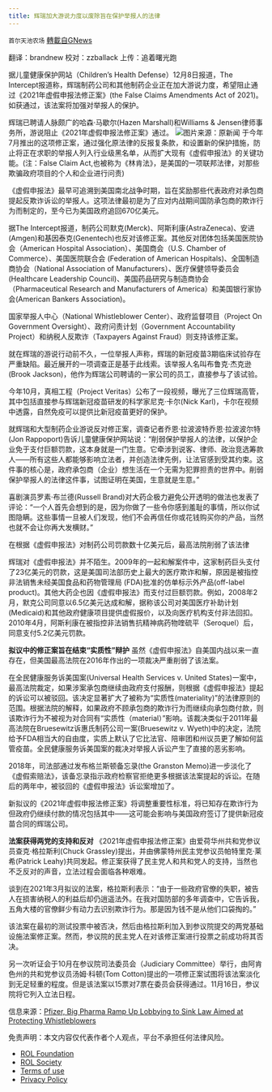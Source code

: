 ```yaml
---
title: 辉瑞加大游说力度以废除旨在保护举报人的法律
---
```

`首尔天池农场` [轉載自GNews](https://gnews.org/zh-hans/1738468/)

翻译：brandnew
校对：zzballack
上传：追着曙光跑

据儿童健康保护网站（Children’s Health Defense）12月8日报道，The Intercept报道称，辉瑞制药公司和其他制药企业正在加大游说力度，希望阻止通过《2021年虚假申报法修正案》(the False Claims Amendments Act of 2021)。如获通过，该法案将加强对举报人的保护。

辉瑞已聘请人脉颇广的哈森·马歇尔(Hazen Marshall)和Williams & Jensen律师事务所，游说阻止《2021年虚假申报法修正案》通过。
![](https://assets.gnews.org/wp-content/uploads/2021/12/WhatsApp-Image-2021-12-10-at-16.03.15.jpeg)图片来源：原新闻
于今年7月推出的这项修正案，通过强化原法律的反报复条款，和设置新的保护措施，防止将正在求职的举报人列入行业级黑名单，从而扩大现有《虚假申报法》的关键功能。(注：False Claim Act,也被称为《林肯法》，是美国的一项联邦法律，对那些欺骗政府项目的个人和企业进行问责)

《虚假申报法》最早可追溯到美国南北战争时期，旨在奖励那些代表政府对承包商提起反欺诈诉讼的举报人。这项法律最初是为了应对内战期间国防承包商的欺诈行为而制定的，至今已为美国政府追回670亿美元。

据The Intercept报道，制药公司默克(Merck)、阿斯利康(AstraZeneca)、安进(Amgen)和基因泰克(Genentech)也反对该修正案。其他反对团体包括美国医院协会（American Hospital Association）、美国商会（U.S. Chamber of Commerce）、美国医院联合会 (Federation of American Hospitals)、全国制造商协会（National Association of Manufacturers）、医疗保健领导委员会(Healthcare Leadership Council)、美国药品研究与制造商协会（Pharmaceutical Research and Manufacturers of America）和美国银行家协会(American Bankers Association)。

国家举报人中心（National Whistleblower Center）、政府监督项目（Project On Government Oversight）、政府问责计划（Government Accountability Project）和纳税人反欺诈（Taxpayers Against Fraud）则支持该修正案。

就在辉瑞的游说行动前不久，一位举报人声称，辉瑞的新冠疫苗3期临床试验存在严重缺陷。最近展开的一项调查正是基于此线索。该举报人名叫布鲁克·杰克逊 (Brook Jackson)，他作为辉瑞公司聘请的一家公司的员工，直接参与了该试验。

今年10月，真相工程（Project Veritas）公布了一段视频，曝光了三位辉瑞高管，其中包括直接参与辉瑞新冠疫苗研发的科学家尼克·卡尔(Nick Karl)，卡尔在视频中透露，自然免疫可以提供比新冠疫苗更好的保护。

就辉瑞和大型制药企业游说反对修正案，调查记者乔恩·拉波波特乔恩·拉波波尔特 (Jon Rappoport)告诉儿童健康保护网站说：“削弱保护举报人的法律，以保护企业免于支付巨额罚款，这本身就是一门生意。它牵涉到说客、律师、政治竞选筹款人——所有这些人都能够影响立法者，并创造法律先例，让法官感到受其约束。这件事的核心是，政府承包商（企业）想生活在一个无需为犯罪担责的世界中。削弱保护举报人的法律这件事，试图证明在美国，生意就是生意。”

喜剧演员罗素·布兰德(Russell Brand)对大药企极力避免公开透明的做法也发表了评论：“一个人首先会想到的是，因为你做了一些令你感到羞耻的事情，所以你试图隐瞒。这些事情一旦被人们发现，他们不会再信任你或花钱购买你的产品，当然也就不会让你再大发横财。”

在根据《虚假申报法》对制药公司罚款数十亿美元后，最高法院削弱了该法律

辉瑞对《虚假申报法》并不陌生。2009年的一起和解案件中，这家制药巨头支付了23亿美元的罚款，这是美国司法部历史上最大的医疗欺诈和解，原因是被指控非法销售未经美国食品和药物管理局 (FDA)批准的仿单标示外产品(off-label product)。其他大药企也因《虚假申报法》而支付过巨额罚款。例如，2008年2月，默克公司同意以6.5亿美元达成和解，据称该公司对美国医疗补助计划(Medicaid)和其他政府健康项目提供虚假报价，以及向医疗机构支付非法回扣。2010年4月，阿斯利康在被指控非法销售抗精神病药物喹硫平（Seroquel）后，同意支付5.2亿美元罚款。

**拟议中的修正案旨在结束“实质性”辩护**
虽然《虚假申报法》自美国内战以来一直存在，但美国最高法院在2016年作出的一项裁决严重削弱了该法案。

在全民健康服务诉美国案(Universal Health Services v. United States)一案中，最高法院裁定，如果涉案承包商继续由政府支付报酬，则根据《虚假申报法》提起的诉讼可以被驳回。该决定显著扩大了被称为“实质性(materiality)”的法律原则的范围。根据法院的解释，如果政府不顾承包商的欺诈行为而继续向承包商付款，则该欺诈行为不被视为对合同有“实质性（material）”影响。该裁决类似于2011年最高法院在Bruesewitz诉惠氏制药公司一案(Bruesewitz v. Wyeth)中的决定，法院给予FDA相当大的自由度，实质上默认了它比法官、陪审团和州议员更了解如何监管疫苗。全民健康服务诉美国案的裁决对举报人诉讼产生了直接的恶劣影响。

2018年，司法部通过发布格兰斯顿备忘录(the Granston Memo)进一步淡化了《虚假索赔法》，该备忘录指示政府检察官拒绝更多根据该法案提起的诉讼。在随后的两年中，被驳回的《虚假申报法》诉讼案增加了。

新拟议的《2021年虚假申报法修正案》将调整重要性标准，将已知存在欺诈行为但政府仍继续付款的情况包括其中——这可能会影响与美国政府签订了提供新冠疫苗合同的辉瑞公司。

**法案获得两党的支持和反对**
《2021年虚假申报法修正案》由爱荷华州共和党参议员查克·格拉斯利(Chuck Grassley)提出，并由佛蒙特州民主党参议员帕特里克·莱希(Patrick Leahy)共同发起。修正案获得了民主党人和共和党人的支持，当然也不乏反对的声音，立法过程会面临各种艰难。

谈到在2021年3月拟议的法案，格拉斯利表示：“由于一些政府官僚的失职，被告人在损害纳税人的利益后却仍逍遥法外。在我对国防部的多年调查中，它告诉我，五角大楼的官僚鲜少有动力去识别欺诈行为。那是因为钱不是从他们口袋掏的。”

该法案在最初的测试投票中被否决，然后由格拉斯利加入到参议院提交的两党基础设施​​法案修正案。然而，参议院的民主党人在对该修正案进行投票之前成功将其否决。

另一次听证会于10月在参议院司法委员会（Judiciary Committee）举行，由阿肯色州的共和党参议员汤姆·科顿(Tom Cotton)提出的一项修正案试图将该法案淡化到无足轻重的程度。但是该法案以15票对7票在委员会获得通过。11月16日，参议院将它列入立法日程。

信息来源：[Pfizer, Big Pharma Ramp Up Lobbying to Sink Law Aimed at Protecting Whistleblowers](https://childrenshealthdefense.org/defender/pfizer-big-pharma-lobbying-law-protecting-whistleblowers/)



 

免责声明：本文内容仅代表作者个人观点，平台不承担任何法律风险。

- [ROL Foundation](https://rolfoundation.org/)
- [ROL Society](https://rolsociety.org/)
- [Terms of use](https://gnews.org/terms-of-use-3/)
- [Privacy Policy](https://gnews.org/privacy-policy/)
